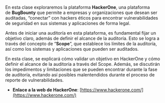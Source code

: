 En esta clase exploraremos la plataforma **HackerOne**, una plataforma de **BugBounty** que permite a empresas y organizaciones que desean ser auditadas, “conectar” con hackers éticos para encontrar vulnerabilidades de seguridad en sus sistemas y aplicaciones de forma legal.

Antes de iniciar una auditoría en esta plataforma, es fundamental fijar un objetivo claro, además de definir el alcance de la auditoría. Esto se logra a través del concepto de “**Scope**“, que establece los límites de la auditoría, así como los sistemas y aplicaciones que pueden ser auditados.

En esta clase, se explicará cómo validar un objetivo en HackerOne y cómo definir el alcance de la auditoría a través del Scope. Además, se discutirán los impedimentos y limitaciones que se pueden encontrar durante la fase de auditoría, evitando así posibles malentendidos durante el proceso de reporte de vulnerabilidades.

-   **Enlace a la web de HackerOne**: [https://www.hackerone.com/](https://www.hackerone.com/)